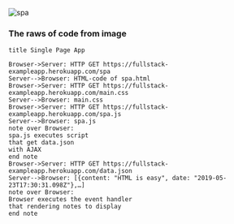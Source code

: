 ![spa](https://www.websequencediagrams.com/cgi-bin/cdraw?lz=dGl0bGUgU2luZ2xlIFBhZ2UgQXBwCgpCcm93c2VyLT5TZXJ2ZXI6IEhUVFAgR0VUIGh0dHBzOi8vZnVsbHN0YWNrLWV4YW1wbGVhcHAuaGVyb2t1YXBwLmNvbS9zcGEKADoGLS0-AEsHOiBIVE1MLWNvZGUgb2Ygc3BhLmh0bWwAK0ZtYWluLmNzcwBjEwASCQCBEkguagBTFAASB25vdGUgb3ZlciAAgW8ICgAtBiBleGVjdXRlcyBzY3JpcHQKdGhhdCBnZXQgZGF0YS5qc29uCndpdGggQUpBWAplbmQgbm90ZQCCSUYAWAoAgwMSW3tjb250ZW50OiAiSFRNTCBpcyBlYXN5IiwgZGF0ZTogIjIwMTktMDUtMjNUMTc6MzA6MzEuMDk4WiJ9LOKApl0AgV8UAIQ-BwCBagp0aGUgZXZlbnQgaGFuZGxlcgCBeQZyZW5kZXJpbmcAgWgFcyB0byBkaXNwbGF5AIF4Cg&s=default)

### The raws of code from image ###
```
title Single Page App

Browser->Server: HTTP GET https://fullstack-exampleapp.herokuapp.com/spa
Server-->Browser: HTML-code of spa.html
Browser->Server: HTTP GET https://fullstack-exampleapp.herokuapp.com/main.css
Server-->Browser: main.css
Browser->Server: HTTP GET https://fullstack-exampleapp.herokuapp.com/spa.js
Server-->Browser: spa.js
note over Browser:
spa.js executes script
that get data.json
with AJAX
end note
Browser->Server: HTTP GET https://fullstack-exampleapp.herokuapp.com/data.json
Server-->Browser: [{content: "HTML is easy", date: "2019-05-23T17:30:31.098Z"},…]
note over Browser:
Browser executes the event handler
that rendering notes to display
end note
```
